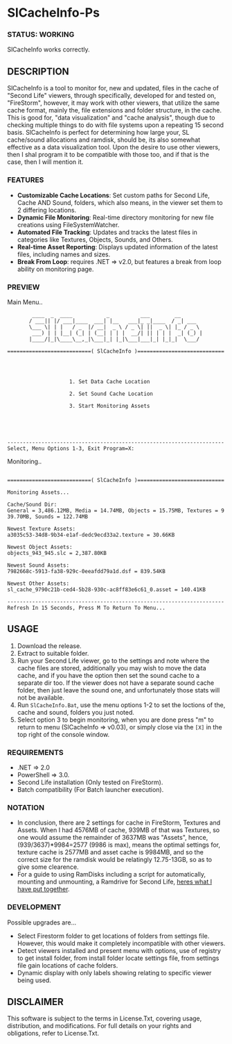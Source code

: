 # SlCacheInfo-Ps

### STATUS: WORKING
SlCacheInfo works correctly.

## DESCRIPTION
SlCacheInfo is a tool to monitor for, new and updated, files in the cache of "Second Life" viewers, through specifically, developed for and tested on, "FireStorm", however, it may work with other viewers, that utilize the same cache format, mainly the, file extensions and folder structure, in the cache. This is good for, "data visualization" and "cache analysis", though due to checking multiple things to do with file systems upon a repeating 15 second basis. SlCacheInfo is perfect for determining how large your, SL cache/sound allocations and ramdisk, should be, its also somewhat effective as a data visualization tool. Upon the desire to use other viewers, then I shal program it to be compatible with those too, and if that is the case, then I will mention it. 

### FEATURES
- **Customizable Cache Locations**: Set custom paths for Second Life, Cache AND Sound, folders, which  also means, in the viewer set them to 2 differing locations.
- **Dynamic File Monitoring**: Real-time directory monitoring for new file creations using FileSystemWatcher.
- **Automated File Tracking**: Updates and tracks the latest files in categories like Textures, Objects, Sounds, and Others.
- **Real-time Asset Reporting**: Displays updated information of the latest files, including names and sizes.
- **Break From Loop**: requires .NET => v2.0, but features a break from loop ability on monitoring page.

### PREVIEW
Main Menu..
```
        ____  _  ____           _          ___        __
       / ___|| |/ ___|____  ___| |__   ___|_ _|____  / _| ___
       \___ \| | |   / _  |/ __|  _ \ / _ \| ||  _ \| |_ / _ \
        ___) | | |__| (_| | (__| | | |  __/| || | | |  _| (_) |
       |____/|_|\____\__,_|\___|_| |_|\___|___|_| |_|_|  \___/

===========================( SlCacheInfo )============================




                    1. Set Data Cache Location

                    2. Set Sound Cache Location

                    3. Start Monitoring Assets





----------------------------------------------------------------------
Select, Menu Options 1-3, Exit Program=X:

```
Monitoring..
```

===========================( SlCacheInfo )============================

Monitoring Assets...

Cache/Sound Dir:
General = 3,486.12MB, Media = 14.74MB, Objects = 15.75MB, Textures = 9
39.70MB, Sounds = 122.74MB

Newest Texture Assets:
a3035c53-34d8-9b34-e1af-dedc9ecd33a2.texture = 30.66KB

Newest Object Assets:
objects_943_945.slc = 2,387.80KB

Newest Sound Assets:
7982668c-5913-fa38-929c-0eeafdd79a1d.dsf = 839.54KB

Newest Other Assets:
sl_cache_9790c21b-ced4-5b28-930c-ac8ff83e6c61_0.asset = 140.41KB

----------------------------------------------------------------------
Refresh In 15 Seconds, Press M To Return To Menu...
```

## USAGE
1. Download the release.
2. Extract to suitable folder.
3. Run your Second Life viewer, go to the settings and note where the cache files are stored, additionally you may wish to move the data cache, and if you have the option then set the sound cache to a separate dir too. If the viewer does not have a separate sound cache folder, then just leave the sound one, and unfortunately those stats will not be available.
4. Run `SlCacheInfo.Bat`, use the menu options 1-2 to set the loctions of the, cache and sound, folders you just noted.
5. Select option 3 to begin monitoring, when you are done press "m" to return to menu (SlCacheInfo => v0.03), or simply close via the `[X]` in the top right of the console window.

### REQUIREMENTS
- .NET => 2.0
- PowerShell => 3.0.
- Second Life installation (Only tested on FireStorm).
- Batch compatibility (For Batch launcher execution).

### NOTATION
- In conclusion, there are 2 settings for cache in FireStorm, Textures and Assets. When I had 4576MB of cache, 939MB of that was Textures, so one would assume the remainder of 3637MB was "Assets", hence, (939/3637)*9984=2577 (9986 is max), means the optimal settings for, texture cache is 2577MB and asset cache is 9984MB, and so the correct size for the ramdisk would be relatingly 12.75-13GB, so as to give some clearence.
- For a guide to using RamDisks including a script for automatically, mounting and unmounting, a Ramdrive for Second Life, [heres what I have put together](https://github.com/wiseman-timelord/RamDiskTempHelp-Ba).

### DEVELOPMENT
Possible upgrades are...
- Select Firestorm folder to get locations of folders from settings file. However, this would make it completely incompatible with other viewers.
- Detect viewers installed and present menu with options, use of registry to get install folder, from install folder locate settings file, from settings file gain locations of cache folders.
- Dynamic display with only labels showing relating to specific viewer being used.

## DISCLAIMER
This software is subject to the terms in License.Txt, covering usage, distribution, and modifications. For full details on your rights and obligations, refer to License.Txt.
